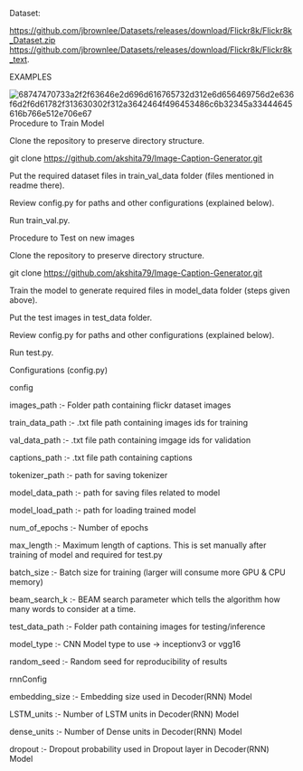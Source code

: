  Dataset:

https://github.com/jbrownlee/Datasets/releases/download/Flickr8k/Flickr8k_Dataset.zip
https://github.com/jbrownlee/Datasets/releases/download/Flickr8k/Flickr8k_text.


EXAMPLES

![68747470733a2f2f63646e2d696d616765732d312e6d656469756d2e636f6d2f6d61782f313630302f312a3642464f496453486c6b32345a33444645616b766e512e706e67](https://user-images.githubusercontent.com/92212914/224806284-e2d5dc94-c9e9-4af2-81d6-be671b608425.png)
Procedure to Train Model

Clone the repository to preserve directory structure.

git clone https://github.com/akshita79/Image-Caption-Generator.git

Put the required dataset files in train_val_data folder (files mentioned in readme there).

Review config.py for paths and other configurations (explained below).

Run train_val.py.
 
 
 Procedure to Test on new images

Clone the repository to preserve directory structure.

git clone https://github.com/akshita79/Image-Caption-Generator.git

Train the model to generate required files in model_data folder (steps given above).

Put the test images in test_data folder.

Review config.py for paths and other configurations (explained below).

Run test.py.



Configurations (config.py)


config

images_path :- Folder path containing flickr dataset images

train_data_path :- .txt file path containing images ids for training

val_data_path :- .txt file path containing imgage ids for validation

captions_path :- .txt file path containing captions

tokenizer_path :- path for saving tokenizer

model_data_path :- path for saving files related to model

model_load_path :- path for loading trained model

num_of_epochs :- Number of epochs

max_length :- Maximum length of captions. This is set manually after training of model and required for test.py

batch_size :- Batch size for training (larger will consume more GPU & CPU memory)

beam_search_k :- BEAM search parameter which tells the algorithm how many words to consider at a time.

test_data_path :- Folder path containing images for testing/inference

model_type :- CNN Model type to use -> inceptionv3 or vgg16

random_seed :- Random seed for reproducibility of results


rnnConfig

embedding_size :- Embedding size used in Decoder(RNN) Model

LSTM_units :- Number of LSTM units in Decoder(RNN) Model

dense_units :- Number of Dense units in Decoder(RNN) Model

dropout :- Dropout probability used in Dropout layer in Decoder(RNN) Model

